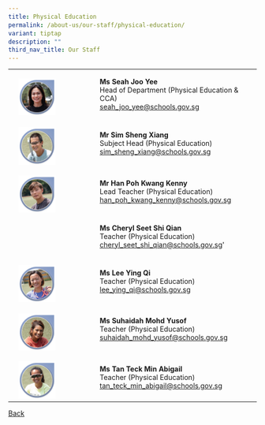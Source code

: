 ```yaml
---
title: Physical Education
permalink: /about-us/our-staff/physical-education/
variant: tiptap
description: ""
third_nav_title: Our Staff
---
```

<table style="minWidth: 75px">
<colgroup>
<col>
<col>
<col>
</colgroup>
<tbody>
<tr>
<td rowspan="1" colspan="1">
<p></p>
</td>
<td rowspan="1" colspan="1">
<p></p>
<div class="isomer-image-wrapper">
<img style="width: 50%;" height="auto" width="100%" alt="" src="/images/Staff Photos/2024 PE/8_TMJC_Staff___PE_Joo_Yee.jpg">
</div>
</td>
<td rowspan="1" colspan="1">
<p><strong>Ms Seah Joo Yee</strong>
<br>Head of Department (Physical Education &amp; CCA)
<br><a href="mailto:seah_joo_yee@schools.gov.sg" rel="noopener noreferrer nofollow" target="_blank">seah_joo_yee@schools.gov.sg</a>
</p>
</td>
</tr>
<tr>
<td rowspan="1" colspan="1">
<p></p>
</td>
<td rowspan="1" colspan="1">
<p></p>
<div class="isomer-image-wrapper">
<img style="width: 50%;" height="auto" width="100%" alt="" src="/images/Staff Photos/2024 PE/8_TMJC_Staff___PE_Sheng_Xiang.jpg">
</div>
</td>
<td rowspan="1" colspan="1">
<p><strong>Mr Sim Sheng Xiang</strong>
<br>Subject Head (Physical Education)
<br><a href="mailto:sim_sheng_xiang@schools.gov.sg" rel="noopener noreferrer nofollow" target="_blank">sim_sheng_xiang@schools.gov.sg</a>
</p>
</td>
</tr>
<tr>
<td rowspan="1" colspan="1">
<p></p>
</td>
<td rowspan="1" colspan="1">
<p></p>
<div class="isomer-image-wrapper">
<img style="width: 50%;" height="auto" width="100%" alt="" src="/images/Staff Photos/2024 PE/8_TMJC_Staff___PE_Kenny.jpg">
</div>
</td>
<td rowspan="1" colspan="1">
<p><strong>Mr Han Poh Kwang Kenny</strong>
<br>Lead Teacher (Physical Education)
<br><a href="mailto:han_poh_kwang_kenny@schools.gov.sg" rel="noopener noreferrer nofollow" target="_blank">han_poh_kwang_kenny@schools.gov.sg</a>
</p>
</td>
</tr>
<tr>
<td rowspan="1" colspan="1">
<p></p>
</td>
<td rowspan="1" colspan="1">
<p></p>
</td>
<td rowspan="1" colspan="1">
<p><strong>Ms Cheryl Seet Shi Qian</strong>
<br>Teacher (Physical Education)
<br><a href="mailto:Cheryl_Seet_Shi_Qian@schools.gov.sg" rel="noopener noreferrer nofollow" target="_blank">cheryl_seet_shi_qian@schools.gov.sg</a>'</p>
</td>
</tr>
<tr>
<td rowspan="1" colspan="1">
<p></p>
</td>
<td rowspan="1" colspan="1">
<p></p>
<div class="isomer-image-wrapper">
<img style="width: 50%;" height="auto" width="100%" alt="" src="/images/Staff Photos/2024 PE/8_TMJC_Staff___PE_Ying_qi.jpg">
</div>
</td>
<td rowspan="1" colspan="1">
<p><strong>Ms Lee Ying Qi</strong>
<br>Teacher (Physical Education)
<br><a href="mailto:lee_ying_qi@schools.gov.sg" rel="noopener noreferrer nofollow" target="_blank">lee_ying_qi@schools.gov.sg</a>
</p>
</td>
</tr>
<tr>
<td rowspan="1" colspan="1">
<p></p>
</td>
<td rowspan="1" colspan="1">
<p></p>
<div class="isomer-image-wrapper">
<img style="width: 50%;" height="auto" width="100%" alt="" src="/images/Staff Photos/2024 PE/8_TMJC_Staff___PE_Suhaidah.jpg">
</div>
</td>
<td rowspan="1" colspan="1">
<p><strong>Ms Suhaidah Mohd Yusof</strong>
<br>Teacher (Physical Education)
<br><a href="mailto:suhaidah_mohd_yusof@schools.gov.sg" rel="noopener noreferrer nofollow" target="_blank">suhaidah_mohd_yusof@schools.gov.sg</a>
</p>
</td>
</tr>
<tr>
<td rowspan="1" colspan="1">
<p></p>
</td>
<td rowspan="1" colspan="1">
<p></p>
<div class="isomer-image-wrapper">
<img style="width: 50%;" height="auto" width="100%" alt="" src="/images/Staff Photos/2024 PE/8_TMJC_Staff___PE_Abigail.jpg">
</div>
</td>
<td rowspan="1" colspan="1">
<p><strong>Ms Tan Teck Min Abigail</strong>
<br>Teacher (Physical Education)
<br><a href="mailto:tan_teck_min_abigail@schools.gov.sg" rel="noopener noreferrer nofollow" target="_blank">tan_teck_min_abigail@schools.gov.sg</a>
</p>
</td>
</tr>
</tbody>
</table>
<p><a href="https://www.tmjc.moe.edu.sg/about-us/Our-Staff/" rel="noopener noreferrer nofollow" target="_blank">Back</a>
</p>
